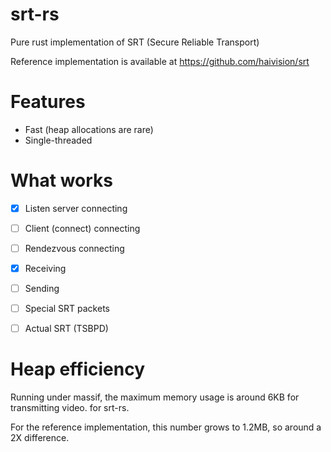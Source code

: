 # srt-rs

Pure rust implementation of SRT (Secure Reliable Transport)

Reference implementation is available at https://github.com/haivision/srt

# Features

- Fast (heap allocations are rare)
- Single-threaded

# What works

- [x] Listen server connecting
- [ ] Client (connect) connecting
- [ ] Rendezvous connecting
- [x] Receiving
- [ ] Sending
- [ ] Special SRT packets
- [ ] Actual SRT (TSBPD)


# Heap efficiency

Running under massif, the maximum memory usage is around 6KB for transmitting video. for srt-rs.

For the reference implementation, this number grows to 1.2MB, so around a 2X difference. 
